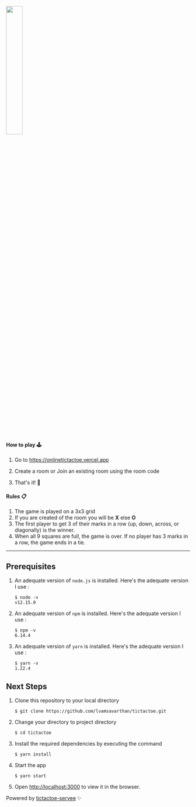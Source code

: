 <img src="https://github.com/lvamsavarthan/tictactoe/blob/master/assets/banner.png" height="30%"/>

#### How to play 🕹

1. Go to https://onlinetictactoe.vercel.app

2. Create a room or Join an existing room using the room code

3. That's it! 🎉

   
#### Rules 📋

1. The game is played on a 3x3 grid
2. If you are created of the room you will be **X** else **O**
3. The first player to get 3 of their marks in a row (up, down, across, or diagonally) is the winner.
4. When all 9 squares are full, the game is over. If no player has 3 marks in a row, the game ends in a tie.

------


## Prerequisites

1. An adequate version of `node.js` is installed. Here's the adequate version I use :

   ```shell
   $ node -v
   v12.15.0
   ```

2. An adequate version of `npm` is installed. Here's the adequate version I use :

   ```shell
   $ npm -v
   6.14.4
   ```

3. An adequate version of `yarn` is installed. Here's the adequate version I use :

   ```shell
   $ yarn -v
   1.22.4
   ```



## Next Steps

1. Clone this repository to your local directory

   ```shell
   $ git clone https://github.com/lvamsavarthan/tictactoe.git
   ```

2. Change your directory to project directory

   ```shell
   $ cd tictactoe
   ```

3. Install the required dependencies by executing the command

   ```shell
   $ yarn install
   ```

4. Start the app

   ```shell
   $ yarn start
   ```

5. Open [http://localhost:3000](http://localhost:3000) to view it in the browser. 



Powered by [tictactoe-servee](https://github.com/lvamsavarthan/tictactoe-server) ✨
